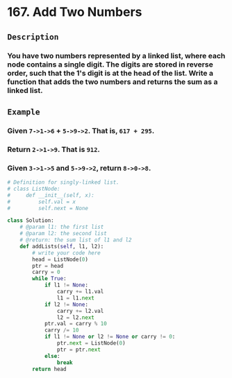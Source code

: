 # 167. Add Two Numbers
## `Description`
### You have two numbers represented by a linked list, where each node contains a single digit. The digits are stored in reverse order, such that the 1's digit is at the head of the list. Write a function that adds the two numbers and returns the sum as a linked list.
## `Example`
### Given `7->1->6` + `5->9->2`. That is, `617 + 295`.
### Return `2->1->9`. That is `912`.
### Given `3->1->5` and `5->9->2`, return `8->0->8`.
```python
# Definition for singly-linked list.
# class ListNode:
#     def __init__(self, x):
#         self.val = x
#         self.next = None

class Solution:
    # @param l1: the first list
    # @param l2: the second list
    # @return: the sum list of l1 and l2 
    def addLists(self, l1, l2):
        # write your code here
        head = ListNode(0)
        ptr = head
        carry = 0
        while True:
            if l1 != None:
                carry += l1.val
                l1 = l1.next
            if l2 != None:
                carry += l2.val
                l2 = l2.next
            ptr.val = carry % 10
            carry /= 10
            if l1 != None or l2 != None or carry != 0:
                ptr.next = ListNode(0)
                ptr = ptr.next
            else:
                break
        return head
```
